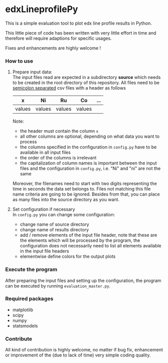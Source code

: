 # edxLineprofilePy
This is a simple evaluation tool to plot edx line profile results in Python.

This little piece of code has been written with very little effort in time and therefore will
require adaptions for specific usages.

Fixes and enhancements are highly welcome !

### How to use
1. Prepare input data:  
   The input files read are expected in a subdirectory <b>source</b> which needs to be created in the root directory 
   of this repository. All files need to be <u>semicolon separated</u> csv files with a header as follows  

    | x    | Ni       | Ru      | Co     | ... |
    |------|----------|---------|--------|-----|
    |values| values   | values  | values |     |
    
    Note:
    - the header must contain the column `x`
    - all other columns are optional, depending on what data you want to process
    - the columns specified in the configuration in `config.py` have to be available in all input files
    - the order of the columns is irrelevant
    - the capitalization of column names is important between the input files and the configuration in `config.py`, 
      i.e. "Ni" and "ni" are not the same
    
    Moreover, the filenames need to start with two digits representing the time in seconds the data set
    belongs to. Files not matching this file name criteria are going to be ignored. 
    Besides from that, you can place as many files into the source directory as you want.


2. Set configuration if necessary  
   In `config.py` you can change some configuration:
   - change name of source directory
   - change name of results directory
   - add / remove elements of the input file header, note that these are the elements which will be processed
     by the program, the configuration does not necessarily need to list all elements available in the input 
     file headers
   - elementwise define colors for the output plots


### Execute the program
After preparing the input files and setting up the configuration, the
program can be executed by running `evaluation_master.py`.


### Required packages
- matplotlib
- scipy
- numpy
- statsmodels

### Contribute
All kind of contribution is highly welcome, no matter if bug fix, enhancement
or improvement of the (due to lack of time) very simple coding quality.
